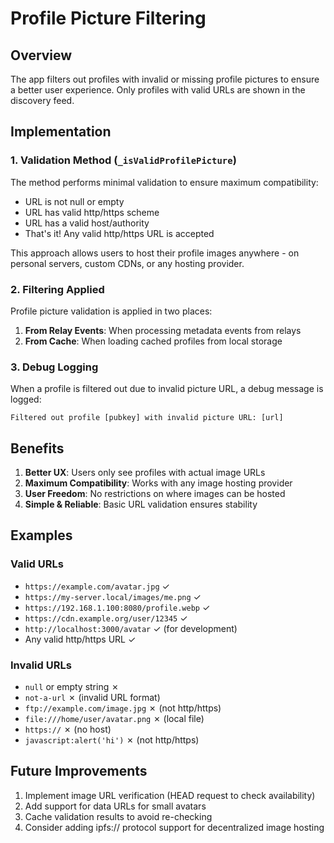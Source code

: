 # Profile Picture Filtering

## Overview
The app filters out profiles with invalid or missing profile pictures to ensure a better user experience. Only profiles with valid URLs are shown in the discovery feed.

## Implementation

### 1. Validation Method (`_isValidProfilePicture`)
The method performs minimal validation to ensure maximum compatibility:
- URL is not null or empty
- URL has valid http/https scheme
- URL has a valid host/authority
- That's it! Any valid http/https URL is accepted

This approach allows users to host their profile images anywhere - on personal servers, custom CDNs, or any hosting provider.

### 2. Filtering Applied
Profile picture validation is applied in two places:
1. **From Relay Events**: When processing metadata events from relays
2. **From Cache**: When loading cached profiles from local storage

### 3. Debug Logging
When a profile is filtered out due to invalid picture URL, a debug message is logged:
```
Filtered out profile [pubkey] with invalid picture URL: [url]
```

## Benefits
1. **Better UX**: Users only see profiles with actual image URLs
2. **Maximum Compatibility**: Works with any image hosting provider
3. **User Freedom**: No restrictions on where images can be hosted
4. **Simple & Reliable**: Basic URL validation ensures stability

## Examples

### Valid URLs
- `https://example.com/avatar.jpg` ✓
- `https://my-server.local/images/me.png` ✓
- `https://192.168.1.100:8080/profile.webp` ✓
- `https://cdn.example.org/user/12345` ✓
- `http://localhost:3000/avatar` ✓ (for development)
- Any valid http/https URL ✓

### Invalid URLs
- `null` or empty string ✗
- `not-a-url` ✗ (invalid URL format)
- `ftp://example.com/image.jpg` ✗ (not http/https)
- `file:///home/user/avatar.png` ✗ (local file)
- `https://` ✗ (no host)
- `javascript:alert('hi')` ✗ (not http/https)

## Future Improvements
1. Implement image URL verification (HEAD request to check availability)
2. Add support for data URLs for small avatars
3. Cache validation results to avoid re-checking
4. Consider adding ipfs:// protocol support for decentralized image hosting